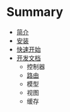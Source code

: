 # Summary

* [简介](README.md)
* [安装](setup.md)
* [快速开始](quick-start.md)
* [开发文档](docs.md)
  * 控制器
  * [路由](docs/router.md)
  * 模型
  * 视图
  * 缓存

